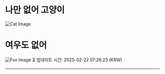 
# 나만 없어 고양이

![Cat Image](https://cdn2.thecatapi.com/images/MTU3MTQ2NQ.jpg)

# 여우도 없어
![Fox Image](https://randomfox.ca/images/61.jpg)
⏳ 업데이트 시간: 2025-02-22 07:26:23 (KRW)

---

